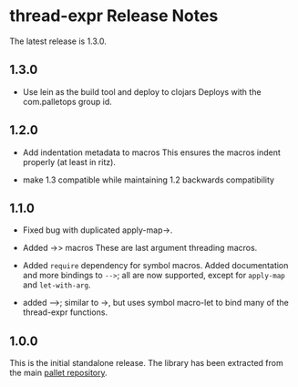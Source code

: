 # thread-expr Release Notes

The latest release is 1.3.0.

## 1.3.0

- Use lein as the build tool and deploy to clojars
  Deploys with the com.palletops group id.

## 1.2.0

- Add indentation metadata to macros
  This ensures the macros indent properly (at least in ritz).

- make 1.3 compatible while maintaining 1.2 backwards compatibility

## 1.1.0

- Fixed bug with duplicated apply-map->.

- Added ->> macros
  These are last argument threading macros.

- Added `require` dependency for symbol macros. Added documentation and more
  bindings to `-->`; all are now supported, except for `apply-map` and
  `let-with-arg`.

- added -->; similar to ->, but uses symbol macro-let to bind many of the
  thread-expr functions.


## 1.0.0

This is the initial standalone release.  The library has been extracted
from the main [pallet repository](https://github.com/pallet/pallet).
